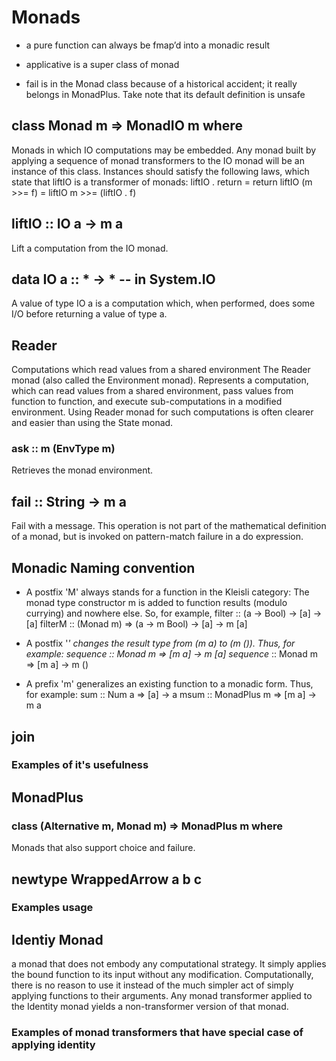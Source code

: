 
# Monads

- a pure function can always be fmap’d into a monadic result  
- applicative is a super class of monad 

- fail is in the Monad class because of a historical accident; it really belongs in MonadPlus. Take note that its default definition is unsafe 

## class Monad m => MonadIO m where
Monads in which IO computations may be embedded. Any monad built by applying a sequence of 
monad transformers to the IO monad will be an instance of this class.
Instances should satisfy the following laws, which state that liftIO is a transformer of monads:
liftIO . return = return
liftIO (m >>= f) = liftIO m >>= (liftIO . f) 

## liftIO :: IO a -> m a
Lift a computation from the IO monad.

## data IO a :: * -> * -- in System.IO
A value of type IO a is a computation which, when performed, does some I/O before returning a value of type a. 

## Reader
Computations which read values from a shared environment The Reader monad (also called the Environment monad). Represents a computation, which can read values from a shared environment,
pass values from function to function, and execute sub-computations in a modified environment. Using Reader monad for such 
computations is often clearer and easier than using the State monad.

### ask :: m (EnvType m) 
Retrieves the monad environment.

## fail :: String -> m a
Fail with a message. This operation is not part of the mathematical definition of a monad, but is invoked on pattern-match failure in a do expression. 

## Monadic Naming convention 
- A postfix 'M' always stands for a function in the Kleisli category: The monad type constructor m is added to function results (modulo currying) and nowhere else. So, for example,
 filter  ::              (a ->   Bool) -> [a] ->   [a]
 filterM :: (Monad m) => (a -> m Bool) -> [a] -> m [a]

- A postfix '_' changes the result type from (m a) to (m ()). Thus, for example:
 sequence  :: Monad m => [m a] -> m [a]
 sequence_ :: Monad m => [m a] -> m ()

- A prefix 'm' generalizes an existing function to a monadic form. Thus, for example:
 sum  :: Num a       => [a]   -> a
 msum :: MonadPlus m => [m a] -> m a

## join 
### Examples of it's usefulness 

## MonadPlus

### class (Alternative m, Monad m) => MonadPlus m where
Monads that also support choice and failure.

## newtype WrappedArrow a b c 

### Examples usage 

## Identiy Monad
a monad that does not embody any computational strategy. It simply applies the bound function to its input without any modification.
Computationally, there is no reason to use it instead of the much simpler act of simply applying functions to their arguments.
Any monad transformer applied to the Identity monad yields a non-transformer version of that monad. 

### Examples of monad transformers that have special case of applying identity 



 
